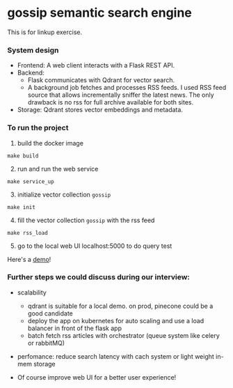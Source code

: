 # gossip semantic search engine

This is for linkup exercise.

### System design 
- Frontend: A web client interacts with a Flask REST API.
- Backend: 
    - Flask communicates with Qdrant for vector search.
    - A background job fetches and processes RSS feeds. I used RSS feed source that allows incrementally sniffer the latest news. The only drawback is no rss for full archive available for both sites. 
- Storage: Qdrant stores vector embeddings and metadata.

### To run the project 
1. build the docker image
```
make build 
```

2. run and run the web service 
```
make service_up
```

3. initialize vector collection `gossip`
```
make init
```

4. fill the vector collection `gossip` with the rss feed
```
make rss_load
```

5. go to the local web UI localhost:5000 to do query test

Here's a [demo](https://www.loom.com/share/de30120f83b049818f7f6e836a423fd5?sid=4d0b16af-90f0-428a-8046-31ac5971b5b5)!

### Further steps we could discuss during our interview: 
- scalability
    - qdrant is suitable for a local demo. on prod, pinecone could be a good candidate
    - deploy the app on kubernetes for auto scaling and use a load balancer in front of the flask app
    - batch fetch rss articles with orchestrator (queue system like celery or rabbitMQ)

- perfomance: reduce search latency with cach system or light weight in-mem storage 

- Of course improve web UI for a better user experience!

